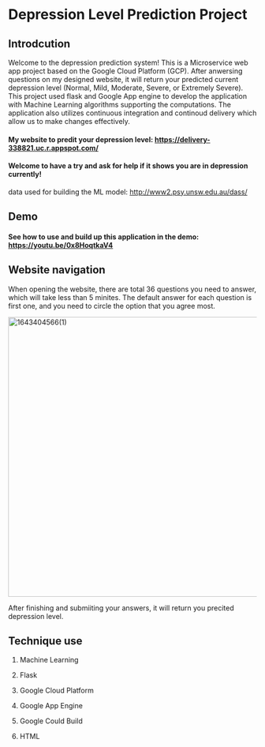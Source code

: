 # Depression Level Prediction Project 


## Introdcution 
Welcome to the depression prediction system! This is a Microservice web app project based on the Google Cloud Platform (GCP). After anwersing questions on my designed website, it will return your predicted current depression level (Normal, Mild, Moderate, Severe, or Extremely Severe). This project used flask and Google App engine to develop the application with Machine Learning algorithms supporting the computations. The application also utilizes continuous integration and continoud delivery which allow us to make changes effectively.

#### My website to predit your depression level: https://delivery-338821.uc.r.appspot.com/
#### Welcome to have a try and ask for help if it shows you are in depression currently! 
data used for building the ML model: http://www2.psy.unsw.edu.au/dass/
## Demo 
#### See how to use and build up this application in the demo: https://youtu.be/0x8HoqtkaV4
## Website navigation 
When opening the website, there are total 36 questions you need to answer, which will take less than 5 minites. The default answer for each question is first one, and you need to circle the option that you agree most. 

<img width="567" alt="1643404566(1)" src="https://user-images.githubusercontent.com/76429734/151622551-b3c7635a-2ebf-4b32-b15d-cbfaff37934c.png">


After finishing and submiiting your answers, it will return you precited depression level. 

## Technique use 
1. Machine Learning

2. Flask

3. Google Cloud Platform
 
4. Google App Engine

5. Google Could Build 

6. HTML


